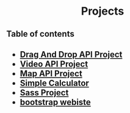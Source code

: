 <div align="center">
<h1>Projects</h1>
</div>

<h2>Table of contents<h2>

  - [Drag And Drop API Project](https://github.com/mazenadel19/drag-and-drop-API)
  - [Video API Project](https://github.com/mazenadel19/Video-API-Project)
  - [Map API Project](https://github.com/mazenadel19/map-API)
  - [Simple Calculator](https://github.com/mazenadel19/simple-calculator)
  - [Sass Project](https://github.com/mazenadel19/scss-project)
  - [bootstrap webiste](https://github.com/mazenadel19/bootstrap-simple-website)